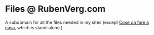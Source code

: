 # Files @ RubenVerg.com
A subdomain for all the files needed in my sites (except [Cose da fare a casa](covid.rubenverg.com), which is stand-alone.)